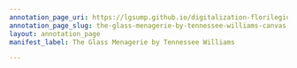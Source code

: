 ```yaml
---
annotation_page_uri: https://lgsump.github.io/digitalization-florilegium/annotations/the-glass-menagerie-by-tennessee-williams-canvas-1-954-791725.json
annotation_page_slug: the-glass-menagerie-by-tennessee-williams-canvas-1-954-791725
layout: annotation_page
manifest_label: The Glass Menagerie by Tennessee Williams

---
```

